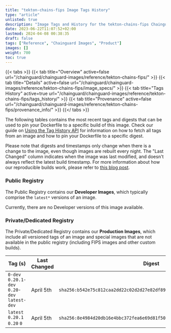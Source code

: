```yaml
---
title: "tekton-chains-fips Image Tags History"
type: "article"
unlisted: true
description: "Image Tags and History for the tekton-chains-fips Chainguard Image"
date: 2023-06-22T11:07:52+02:00
lastmod: 2024-04-08 00:38:35
draft: false
tags: ["Reference", "Chainguard Images", "Product"]
images: []
weight: 700
toc: true
---
```


{{< tabs >}}
{{< tab title="Overview" active=false url="/chainguard/chainguard-images/reference/tekton-chains-fips/" >}}
{{< tab title="Details" active=false url="/chainguard/chainguard-images/reference/tekton-chains-fips/image_specs/" >}}
{{< tab title="Tags History" active=true url="/chainguard/chainguard-images/reference/tekton-chains-fips/tags_history/" >}}
{{< tab title="Provenance" active=false url="/chainguard/chainguard-images/reference/tekton-chains-fips/provenance_info/" >}}
{{</ tabs >}}

The following tables contains the most recent tags and digests that can be used to pin your Dockerfile to a specific build of this image. Check our guide on [Using the Tag History API](/chainguard/chainguard-images/using-the-tag-history-api/) for information on how to fetch all tags from an image and how to pin your Dockerfile to a specific digest.

Please note that digests and timestamps only change when there is a change to the image, even though images are rebuilt every night. The "Last Changed" column indicates when the image was last modified, and doesn't always reflect the latest build timestamp. For more information about how our reproducible builds work, please refer to [this blog post](https://www.chainguard.dev/unchained/reproducing-chainguards-reproducible-image-builds).

### Public Registry
The Public Registry contains our **Developer Images**, which typically comprise the `latest*` versions of an image.

Currently, there are no Developer versions of this image available.

### Private/Dedicated Registry
The Private/Dedicated Registry contains our **Production Images**, which include all versioned tags of an image and special images that are not available in the public registry (including FIPS images and other custom builds).

| Tag (s)                                       | Last Changed | Digest                                                                    |
|-----------------------------------------------|--------------|---------------------------------------------------------------------------|
|  `0-dev` `0.20.1-dev` `0.20-dev` `latest-dev` | April 5th    | `sha256:b542e75c812caa2dd22c02d2d27e82df89a8b08ca368c5962d5d1abe4996e7a7` |
|  `latest` `0.20.1` `0.20` `0`                 | April 5th    | `sha256:8e4984d20db16e4bbc372fea6e69d81f50725c9a32a076a33fa82618f177cf08` |

